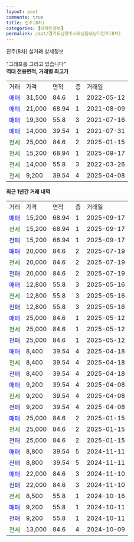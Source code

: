 ```yaml
---
layout: post
comments: true
title: 진주(8차)
categories: [아파트정보]
permalink: /apt/경기도남양주시오남읍오남리진주(8차)
---
```


진주(8차) 실거래 상세정보

<script type="text/javascript">
  google.charts.load('current', {'packages':['line', 'corechart']});
  google.charts.setOnLoadCallback(drawChart);

  function drawChart() {
    var data = new google.visualization.DataTable();
    data.addColumn('date', '거래일');
    data.addColumn('number', "매매");
    data.addColumn('number', "전세");
    data.addColumn('number', "전매");

    data.addRows([[new Date(Date.parse("2025-09-17")), 15200, null, null], [new Date(Date.parse("2025-09-17")), null, 15200, null], [new Date(Date.parse("2025-09-17")), null, null, 15200], [new Date(Date.parse("2025-07-19")), 20000, null, null], [new Date(Date.parse("2025-07-19")), null, 20000, null], [new Date(Date.parse("2025-07-19")), null, null, 20000], [new Date(Date.parse("2025-05-16")), 12800, null, null], [new Date(Date.parse("2025-05-16")), null, 12800, null], [new Date(Date.parse("2025-05-16")), null, null, 12800], [new Date(Date.parse("2025-05-12")), 25000, null, null], [new Date(Date.parse("2025-05-12")), null, 25000, null], [new Date(Date.parse("2025-05-12")), null, null, 25000], [new Date(Date.parse("2025-04-18")), 8400, null, null], [new Date(Date.parse("2025-04-18")), null, 8400, null], [new Date(Date.parse("2025-04-18")), null, null, 8400], [new Date(Date.parse("2025-04-08")), 9200, null, null], [new Date(Date.parse("2025-04-08")), null, 9200, null], [new Date(Date.parse("2025-04-08")), null, null, 9200], [new Date(Date.parse("2025-01-15")), 25000, null, null], [new Date(Date.parse("2025-01-15")), null, 25000, null], [new Date(Date.parse("2025-01-15")), null, null, 25000], [new Date(Date.parse("2024-11-11")), 8800, null, null], [new Date(Date.parse("2024-11-11")), null, null, 8800], [new Date(Date.parse("2024-11-10")), 22000, null, null], [new Date(Date.parse("2024-11-10")), null, null, 22000], [new Date(Date.parse("2024-10-16")), null, 8500, null], [new Date(Date.parse("2024-10-11")), 9200, null, null], [new Date(Date.parse("2024-10-11")), null, null, 9200], [new Date(Date.parse("2024-10-09")), null, 13000, null]]);

    var options = {
      hAxis: {
        format: 'yyyy/MM/dd'
      },    
      lineWidth: 0,
      pointsVisible: true,    
      title: '최근 1년간 유형별 실거래가 분포',
      legend: { position: 'bottom' }
    };

    var formatter = new google.visualization.NumberFormat({pattern:'###,###'} );
    formatter.format(data, 1);
    formatter.format(data, 2);
    
    setTimeout(function() {
        var chart = new google.visualization.LineChart(document.getElementById('columnchart_material'));
        chart.draw(data, (options));
        document.getElementById('loading').style.display = 'none';
    }, 200);
  }
</script>


<div id="loading" style="z-index:20; display: block; margin-left: 0px">"그래프를 그리고 있습니다"</div>
<div id="columnchart_material" style="width: 95%; margin-left: 0px; display: block"></div>
<!-- contents start -->
<b>역대 전용면적, 거래별 최고가</b>
<table class="sortable">
    <tr>
      <td>거래</td>
      <td>가격</td>
      <td>면적</td>
      <td>층</td>
      <td>거래일</td>
    </tr>
        <tr>
          <td><a style="color: blue">매매</a></td>
          <td>31,500</td>
          <td>84.6</td>
          <td>1</td>
          <td>2022-05-12</td>
        </tr>            <tr>
          <td><a style="color: blue">매매</a></td>
          <td>21,000</td>
          <td>68.94</td>
          <td>1</td>
          <td>2021-08-09</td>
        </tr>            <tr>
          <td><a style="color: blue">매매</a></td>
          <td>19,300</td>
          <td>55.8</td>
          <td>3</td>
          <td>2021-07-16</td>
        </tr>            <tr>
          <td><a style="color: blue">매매</a></td>
          <td>14,000</td>
          <td>39.54</td>
          <td>1</td>
          <td>2021-07-31</td>
        </tr>        
        <tr>
              <td><a style="color: darkgreen">전세</a></td>
              <td>25,000</td>
              <td>84.6</td>
              <td>2</td>
              <td>2025-01-15</td>
            </tr>            <tr>
              <td><a style="color: darkgreen">전세</a></td>
              <td>15,200</td>
              <td>68.94</td>
              <td>1</td>
              <td>2025-09-17</td>
            </tr>            <tr>
              <td><a style="color: darkgreen">전세</a></td>
              <td>14,000</td>
              <td>55.8</td>
              <td>3</td>
              <td>2022-03-26</td>
            </tr>            <tr>
              <td><a style="color: darkgreen">전세</a></td>
              <td>9,200</td>
              <td>39.54</td>
              <td>4</td>
              <td>2025-04-08</td>
            </tr>        
    
</table>

<b>최근 1년간 거래 내역</b>

<table class="sortable">
    <tr>
      <td>거래</td>
      <td>가격</td>
      <td>면적</td>
      <td>층</td>
      <td>거래일</td>
    </tr>
    <tr>
      <td><a style="color: blue">매매</a></td>
      <td>15,200</td>
      <td>68.94</td>
      <td>1</td>
      <td>2025-09-17</td>
    </tr>          <tr>
      <td><a style="color: darkgreen">전세</a></td>
      <td>15,200</td>
      <td>68.94</td>
      <td>1</td>
      <td>2025-09-17</td>
    </tr>          <tr>
      <td><a style="color: darkblue">전매</a></td>
      <td>15,200</td>
      <td>68.94</td>
      <td>1</td>
      <td>2025-09-17</td>
    </tr>          <tr>
      <td><a style="color: blue">매매</a></td>
      <td>20,000</td>
      <td>84.6</td>
      <td>2</td>
      <td>2025-07-19</td>
    </tr>          <tr>
      <td><a style="color: darkgreen">전세</a></td>
      <td>20,000</td>
      <td>84.6</td>
      <td>2</td>
      <td>2025-07-19</td>
    </tr>          <tr>
      <td><a style="color: darkblue">전매</a></td>
      <td>20,000</td>
      <td>84.6</td>
      <td>2</td>
      <td>2025-07-19</td>
    </tr>          <tr>
      <td><a style="color: blue">매매</a></td>
      <td>12,800</td>
      <td>55.8</td>
      <td>3</td>
      <td>2025-05-16</td>
    </tr>          <tr>
      <td><a style="color: darkgreen">전세</a></td>
      <td>12,800</td>
      <td>55.8</td>
      <td>3</td>
      <td>2025-05-16</td>
    </tr>          <tr>
      <td><a style="color: darkblue">전매</a></td>
      <td>12,800</td>
      <td>55.8</td>
      <td>3</td>
      <td>2025-05-16</td>
    </tr>          <tr>
      <td><a style="color: blue">매매</a></td>
      <td>25,000</td>
      <td>84.6</td>
      <td>1</td>
      <td>2025-05-12</td>
    </tr>          <tr>
      <td><a style="color: darkgreen">전세</a></td>
      <td>25,000</td>
      <td>84.6</td>
      <td>1</td>
      <td>2025-05-12</td>
    </tr>          <tr>
      <td><a style="color: darkblue">전매</a></td>
      <td>25,000</td>
      <td>84.6</td>
      <td>1</td>
      <td>2025-05-12</td>
    </tr>          <tr>
      <td><a style="color: blue">매매</a></td>
      <td>8,400</td>
      <td>39.54</td>
      <td>4</td>
      <td>2025-04-18</td>
    </tr>          <tr>
      <td><a style="color: darkgreen">전세</a></td>
      <td>8,400</td>
      <td>39.54</td>
      <td>4</td>
      <td>2025-04-18</td>
    </tr>          <tr>
      <td><a style="color: darkblue">전매</a></td>
      <td>8,400</td>
      <td>39.54</td>
      <td>4</td>
      <td>2025-04-18</td>
    </tr>          <tr>
      <td><a style="color: blue">매매</a></td>
      <td>9,200</td>
      <td>39.54</td>
      <td>4</td>
      <td>2025-04-08</td>
    </tr>          <tr>
      <td><a style="color: darkgreen">전세</a></td>
      <td>9,200</td>
      <td>39.54</td>
      <td>4</td>
      <td>2025-04-08</td>
    </tr>          <tr>
      <td><a style="color: darkblue">전매</a></td>
      <td>9,200</td>
      <td>39.54</td>
      <td>4</td>
      <td>2025-04-08</td>
    </tr>          <tr>
      <td><a style="color: blue">매매</a></td>
      <td>25,000</td>
      <td>84.6</td>
      <td>2</td>
      <td>2025-01-15</td>
    </tr>          <tr>
      <td><a style="color: darkgreen">전세</a></td>
      <td>25,000</td>
      <td>84.6</td>
      <td>2</td>
      <td>2025-01-15</td>
    </tr>          <tr>
      <td><a style="color: darkblue">전매</a></td>
      <td>25,000</td>
      <td>84.6</td>
      <td>2</td>
      <td>2025-01-15</td>
    </tr>          <tr>
      <td><a style="color: blue">매매</a></td>
      <td>8,800</td>
      <td>39.54</td>
      <td>5</td>
      <td>2024-11-11</td>
    </tr>          <tr>
      <td><a style="color: darkblue">전매</a></td>
      <td>8,800</td>
      <td>39.54</td>
      <td>5</td>
      <td>2024-11-11</td>
    </tr>          <tr>
      <td><a style="color: blue">매매</a></td>
      <td>22,000</td>
      <td>84.6</td>
      <td>3</td>
      <td>2024-11-10</td>
    </tr>          <tr>
      <td><a style="color: darkblue">전매</a></td>
      <td>22,000</td>
      <td>84.6</td>
      <td>3</td>
      <td>2024-11-10</td>
    </tr>          <tr>
      <td><a style="color: darkgreen">전세</a></td>
      <td>8,500</td>
      <td>55.8</td>
      <td>1</td>
      <td>2024-10-16</td>
    </tr>          <tr>
      <td><a style="color: blue">매매</a></td>
      <td>9,200</td>
      <td>55.8</td>
      <td>1</td>
      <td>2024-10-11</td>
    </tr>          <tr>
      <td><a style="color: darkblue">전매</a></td>
      <td>9,200</td>
      <td>55.8</td>
      <td>1</td>
      <td>2024-10-11</td>
    </tr>          <tr>
      <td><a style="color: darkgreen">전세</a></td>
      <td>13,000</td>
      <td>84.6</td>
      <td>4</td>
      <td>2024-10-09</td>
    </tr>      </table>
<!-- contents end -->    

